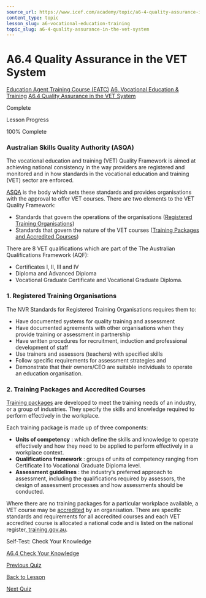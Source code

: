 ```yaml
---
source_url: https://www.icef.com/academy/topic/a6-4-quality-assurance-in-the-vet-system/
content_type: topic
lesson_slug: a6-vocational-education-training
topic_slug: a6-4-quality-assurance-in-the-vet-system
---
```


# A6.4 Quality Assurance in the VET System

[Education Agent Training Course (EATC)](https://www.icef.com/academy/courses/education-agent-training-course-eatc/) [A6. Vocational Education & Training](https://www.icef.com/academy/lessons/a6-vocational-education-training/) [A6.4 Quality Assurance in the VET System](https://www.icef.com/academy/topic/a6-4-quality-assurance-in-the-vet-system/)

Complete

Lesson Progress 

100% Complete 

### Australian Skills Quality Authority (ASQA)

The vocational education and training (VET) Quality Framework is aimed at achieving national consistency in the way providers are registered and monitored and in how standards in the vocational education and training (VET) sector are enforced.

[ASQA](http://www.asqa.gov.au/about-asqa/national-vet-regulation/vet-quality-framework.html) is the body which sets these standards and provides organisations with the approval to offer VET courses. There are two elements to the VET Quality Framework:

  * Standards that govern the operations of the organisations ([Registered Training Organisations](https://www.asqa.gov.au/rtos/what-is-an-rto))
  * Standards that govern the nature of the VET courses ([Training Packages and Accredited Courses](https://www.asqa.gov.au/course-accreditation))



There are 8 VET qualifications which are part of the The Australian Qualifications Framework (AQF):

  * Certificates I, II, III and IV
  * Diploma and Advanced Diploma
  * Vocational Graduate Certificate and Vocational Graduate Diploma.



### 1\. Registered Training Organisations

The NVR Standards for Registered Training Organisations requires them to:

  * Have documented systems for quality training and assessment
  * Have documented agreements with other organisations when they provide training or assessment in partnership
  * Have written procedures for recruitment, induction and professional development of staff
  * Use trainers and assessors (teachers) with specified skills
  * Follow specific requirements for assessment strategies and
  * Demonstrate that their owners/CEO are suitable individuals to operate an education organisation.



### 2\. Training Packages and Accredited Courses

[Training packages](http://www.asqa.gov.au/about/australias-vet-sector/training-packages1.html) are developed to meet the training needs of an industry, or a group of industries. They specify the skills and knowledge required to perform effectively in the workplace.

Each training package is made up of three components:

  * **Units of competency** : which define the skills and knowledge to operate effectively and how they need to be applied to perform effectively in a workplace context.
  * **Qualifications framework** : groups of units of competency ranging from Certificate I to Vocational Graduate Diploma level.
  * **Assessment guidelines** : the industry’s preferred approach to assessment, including the qualifications required by assessors, the design of assessment processes and how assessments should be conducted.



Where there are no training packages for a particular workplace available, a VET course may be [accredited](http://www.asqa.gov.au/course-accreditation/accreditation-with-asqa/accreditation-with-asqa.html) by an organisation. There are specific standards and requirements for all accredited courses and each VET accredited course is allocated a national code and is listed on the national register,[ ](http://training.gov.au/)[training.gov.au](https://training.gov.au/). 

Self-Test: Check Your Knowledge

[ A6.4 Check Your Knowledge ](https://www.icef.com/academy/quizzes/a6-4-check-your-knowledge/)

[ Previous Quiz ](https://www.icef.com/academy/quizzes/a6-3-check-your-knowledge/)

[Back to Lesson](https://www.icef.com/academy/lessons/a6-vocational-education-training/)

[ Next Quiz ](https://www.icef.com/academy/quizzes/a6-4-check-your-knowledge/)

